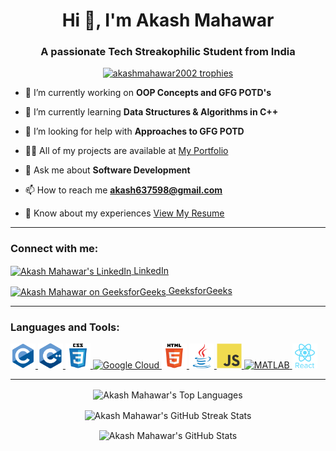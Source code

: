<h1 align="center">Hi 👋, I'm Akash Mahawar</h1>
<h3 align="center">A passionate Tech Streakophilic Student from India</h3>


<p align="center"> 
  <a href="https://github.com/ryo-ma/github-profile-trophy">
    <img src="https://github-profile-trophy.vercel.app/?username=akashmahawar2002&theme=gruvbox&margin-w=15" alt="akashmahawar2002 trophies" />
  </a> 
</p>

- 🔭 I’m currently working on **OOP Concepts and GFG POTD's**

- 🌱 I’m currently learning **Data Structures & Algorithms in C++**

- 🤝 I’m looking for help with **Approaches to GFG POTD**

- 👨‍💻 All of my projects are available at [My Portfolio](https://akashmahawar2002.github.io/portfolio/)

- 💬 Ask me about **Software Development**

- 📫 How to reach me **akash637598@gmail.com**

- 📄 Know about my experiences [View My Resume](https://drive.google.com/file/d/1TcztiIV_zUGdzIDrbfYPO9NAENK5EyLo/view?usp=sharing)

---

<h3 align="left">Connect with me:</h3>
<p align="left">
  <a href="https://linkedin.com/in/akash-mahawar-09842b25a" target="_blank">
    <img align="center" src="https://raw.githubusercontent.com/rahuldkjain/github-profile-readme-generator/master/src/images/icons/Social/linked-in-alt.svg" alt="Akash Mahawar's LinkedIn" height="30" width="40" />
    LinkedIn
  </a>
</p>
<p align="left">
  <a href="https://auth.geeksforgeeks.org/user/akashmahawar19" target="_blank">
    <img align="center" src="https://raw.githubusercontent.com/rahuldkjain/github-profile-readme-generator/master/src/images/icons/Social/geeks-for-geeks.svg" alt="Akash Mahawar on GeeksforGeeks" height="30" width="40" />
    GeeksforGeeks
  </a>
</p>

---

<h3 align="left">Languages and Tools:</h3>
<p align="left"> 
  <a href="https://www.cprogramming.com/" target="_blank"> 
    <img src="https://raw.githubusercontent.com/devicons/devicon/master/icons/c/c-original.svg" alt="C" width="40" height="40" />
  </a> 
  <a href="https://www.w3schools.com/cpp/" target="_blank"> 
    <img src="https://raw.githubusercontent.com/devicons/devicon/master/icons/cplusplus/cplusplus-original.svg" alt="C++" width="40" height="40" />
  </a> 
  <a href="https://www.w3schools.com/css/" target="_blank"> 
    <img src="https://raw.githubusercontent.com/devicons/devicon/master/icons/css3/css3-original-wordmark.svg" alt="CSS3" width="40" height="40" />
  </a> 
  <a href="https://cloud.google.com" target="_blank"> 
    <img src="https://www.vectorlogo.zone/logos/google_cloud/google_cloud-icon.svg" alt="Google Cloud" width="40" height="40" />
  </a> 
  <a href="https://www.w3.org/html/" target="_blank"> 
    <img src="https://raw.githubusercontent.com/devicons/devicon/master/icons/html5/html5-original-wordmark.svg" alt="HTML5" width="40" height="40" />
  </a> 
  <a href="https://www.java.com" target="_blank"> 
    <img src="https://raw.githubusercontent.com/devicons/devicon/master/icons/java/java-original.svg" alt="Java" width="40" height="40" />
  </a> 
  <a href="https://developer.mozilla.org/en-US/docs/Web/JavaScript" target="_blank"> 
    <img src="https://raw.githubusercontent.com/devicons/devicon/master/icons/javascript/javascript-original.svg" alt="JavaScript" width="40" height="40" />
  </a> 
  <a href="https://www.mathworks.com/" target="_blank"> 
    <img src="https://upload.wikimedia.org/wikipedia/commons/2/21/Matlab_Logo.png" alt="MATLAB" width="40" height="40" />
  </a> 
  <a href="https://reactjs.org/" target="_blank"> 
    <img src="https://raw.githubusercontent.com/devicons/devicon/master/icons/react/react-original-wordmark.svg" alt="React" width="40" height="40" />
  </a> 
</p>

---

<p align="center">
  <img align="center" src="https://github-readme-stats.vercel.app/api/top-langs?username=akashmahawar2002&show_icons=true&locale=en&layout=compact&theme=radical" alt="Akash Mahawar's Top Languages" />
</p>

<p align="center">
  <img align="center" src="https://streak-stats.demolab.com?user=akashmahawar2002&theme=radical&hide_border=true" alt="Akash Mahawar's GitHub Streak Stats" />
</p>

<p align="center">
  <img align="center" src="https://github-readme-stats.vercel.app/api?username=akashmahawar2002&show_icons=true&locale=en&theme=radical" alt="Akash Mahawar's GitHub Stats" />
</p>
